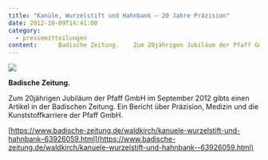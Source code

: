 ```yaml
---
title: "Kanüle, Wurzelstift und Hahnbank – 20 Jahre Präzision"
date: 2012-10-09T14:41:00
category:
  - pressemitteilungen
content:      Badische Zeitung.    Zum 20jährigen Jubiläum der Pfaff GmbH im September 2012 gibts einen Artikel in der Badischen Zeitung. Ein Bericht über Präzision, Medizin und die Kunststoffkarriere der Pfaff GmbH.    https://www.badische-zeitung.de/waldkirch/kanuele-wurzelstift-und-hahnbank&#8211;63926059.html 
---
```

![](/pfaff-gmbh-fertigung-1024x683.jpg)

**Badische Zeitung.**

Zum 20jährigen Jubiläum der Pfaff GmbH im September 2012 gibts einen Artikel in der Badischen Zeitung. Ein Bericht über Präzision, Medizin und die Kunststoffkarriere der Pfaff GmbH.

[https://www.badische-zeitung.de/waldkirch/kanuele-wurzelstift-und-hahnbank–63926059.html](https://www.badische-zeitung.de/waldkirch/kanuele-wurzelstift-und-hahnbank--63926059.html)